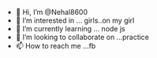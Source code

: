 - 👋 Hi, I’m @Nehal8600
- 👀 I’m interested in ... girls..on my girl 
- 🌱 I’m currently learning ... node js
- 💞️ I’m looking to collaborate on ...practice
- 📫 How to reach me ...fb 

<!---
Nehal8600/Nehal8600 is a ✨ special ✨ repository because its `README.md` (this file) appears on your GitHub profile.
You can click the Preview link to take a look at your changes.
--->
